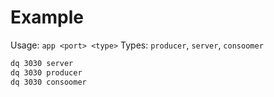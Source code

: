 # Example

Usage: `app <port> <type>`
Types: `producer`, `server`, `consoomer`
```bash
dq 3030 server 
dq 3030 producer
dq 3030 consoomer 
```
